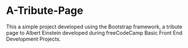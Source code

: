 # A-Tribute-Page
This a simple project developed using the Bootstrap framework, a tribute page to Albert Einstein developed during freeCodeCamp Basic Front End Development Projects.
